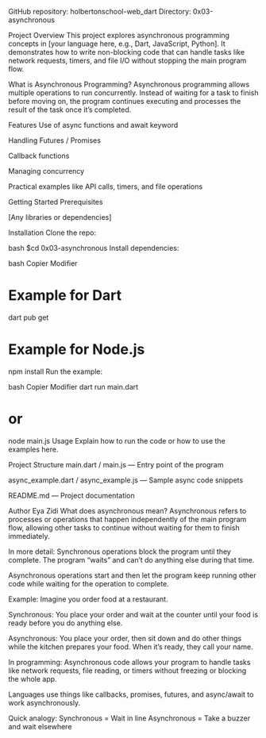 



GitHub repository: holbertonschool-web_dart
Directory: 0x03-asynchronous

Project Overview
This project explores asynchronous programming concepts in [your language here, e.g., Dart, JavaScript, Python]. It demonstrates how to write non-blocking code that can handle tasks like network requests, timers, and file I/O without stopping the main program flow.

What is Asynchronous Programming?
Asynchronous programming allows multiple operations to run concurrently. Instead of waiting for a task to finish before moving on, the program continues executing and processes the result of the task once it’s completed.

Features
Use of async functions and await keyword

Handling Futures / Promises

Callback functions

Managing concurrency

Practical examples like API calls, timers, and file operations

Getting Started
Prerequisites

[Any libraries or dependencies]

Installation
Clone the repo:

bash
$cd 0x03-asynchronous
Install dependencies:

bash
Copier
Modifier
# Example for Dart
dart pub get

# Example for Node.js
npm install
Run the example:

bash
Copier
Modifier
dart run main.dart
# or
node main.js
Usage
Explain how to run the code or how to use the examples here.

Project Structure
main.dart / main.js — Entry point of the program

async_example.dart / async_example.js — Sample async code snippets

README.md — Project documentation

Author Eya Zidi
What does asynchronous mean?
Asynchronous refers to processes or operations that happen independently of the main program flow, allowing other tasks to continue without waiting for them to finish immediately.

In more detail:
Synchronous operations block the program until they complete. The program “waits” and can’t do anything else during that time.

Asynchronous operations start and then let the program keep running other code while waiting for the operation to complete.

Example:
Imagine you order food at a restaurant.

Synchronous: You place your order and wait at the counter until your food is ready before you do anything else.

Asynchronous: You place your order, then sit down and do other things while the kitchen prepares your food. When it’s ready, they call your name.

In programming:
Asynchronous code allows your program to handle tasks like network requests, file reading, or timers without freezing or blocking the whole app.

Languages use things like callbacks, promises, futures, and async/await to work asynchronously.

Quick analogy:
Synchronous = Wait in line
Asynchronous = Take a buzzer and wait elsewhere

